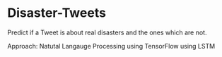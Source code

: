 # Disaster-Tweets
Predict if a Tweet is about real disasters 
and the ones which are not.

Approach:
Natutal Langauge Processing using TensorFlow using LSTM
